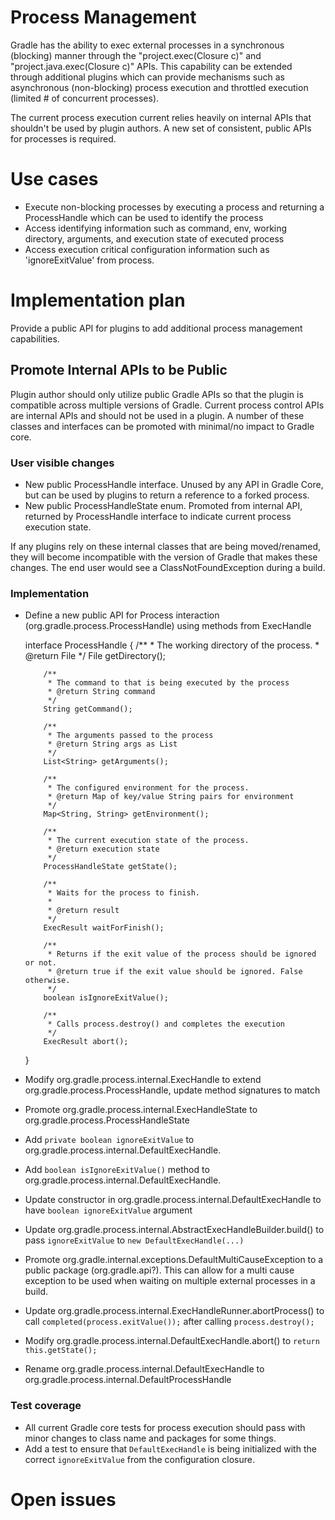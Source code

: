 # Process Management

Gradle has the ability to exec external processes in a synchronous (blocking) manner through the
"project.exec(Closure c)" and "project.java.exec(Closure c)" APIs. This capability can be extended through additional
plugins which can provide mechanisms such as asynchronous (non-blocking) process execution and throttled execution (limited #
of concurrent processes).

The current process execution current relies heavily on internal APIs that shouldn't be used by plugin authors. A new set of
consistent, public APIs for processes is required.

# Use cases

- Execute non-blocking processes by executing a process and returning a ProcessHandle which can be used to identify the process
- Access identifying information such as command, env, working directory, arguments, and execution state of executed process
- Access execution critical configuration information such as 'ignoreExitValue' from process.

# Implementation plan

Provide a public API for plugins to add additional process management capabilities.

## Promote Internal APIs to be Public

Plugin author should only utilize public Gradle APIs so that the plugin is compatible across multiple versions of Gradle.
Current process control APIs are internal APIs and should not be used in a plugin. A number of these classes and interfaces
can be promoted with minimal/no impact to Gradle core.

### User visible changes

- New public ProcessHandle interface. Unused by any API in Gradle Core, but can be used by plugins to return a reference
  to a forked process.
- New public ProcessHandleState enum. Promoted from internal API, returned by ProcessHandle interface to indicate current
  process execution state.

If any plugins rely on these internal classes that are being moved/renamed, they will become incompatible with the version of
Gradle that makes these changes. The end user would see a ClassNotFoundException during a build.

### Implementation

- Define a new public API for Process interaction (org.gradle.process.ProcessHandle) using methods from ExecHandle

    interface ProcessHandle {
          /**
           * The working directory of the process.
           * @return File
           */
          File getDirectory();

          /**
           * The command to that is being executed by the process
           * @return String command
           */
          String getCommand();

          /**
           * The arguments passed to the process
           * @return String args as List
           */
          List<String> getArguments();

          /**
           * The configured environment for the process.
           * @return Map of key/value String pairs for environment
           */
          Map<String, String> getEnvironment();

          /**
           * The current execution state of the process.
           * @return execution state
           */
          ProcessHandleState getState();

          /**
           * Waits for the process to finish.
           *
           * @return result
           */
          ExecResult waitForFinish();

          /**
           * Returns if the exit value of the process should be ignored or not.
           * @return true if the exit value should be ignored. False otherwise.
           */
          boolean isIgnoreExitValue();

          /**
           * Calls process.destroy() and completes the execution
           */
          ExecResult abort();
    }

- Modify org.gradle.process.internal.ExecHandle to extend org.gradle.process.ProcessHandle, update method signatures
  to match
- Promote org.gradle.process.internal.ExecHandleState to org.gradle.process.ProcessHandleState
- Add `private boolean ignoreExitValue` to org.gradle.process.internal.DefaultExecHandle.
- Add `boolean isIgnoreExitValue()` method to org.gradle.process.internal.DefaultExecHandle.
- Update constructor in org.gradle.process.internal.DefaultExecHandle to have `boolean ignoreExitValue` argument
- Update org.gradle.process.internal.AbstractExecHandleBuilder.build() to pass `ignoreExitValue` to `new
  DefaultExecHandle(...)`
- Promote org.gradle.internal.exceptions.DefaultMultiCauseException to a public package (org.gradle.api?). This can allow
  for a multi cause exception to be used when waiting on multiple external processes in a build.
- Update org.gradle.process.internal.ExecHandleRunner.abortProcess() to call `completed(process.exitValue());` after
  calling `process.destroy();`
- Modify org.gradle.process.internal.DefaultExecHandle.abort() to `return this.getState();`
- Rename org.gradle.process.internal.DefaultExecHandle to org.gradle.process.internal.DefaultProcessHandle

### Test coverage

- All current Gradle core tests for process execution should pass with minor changes to class name and packages for some things.
- Add a test to ensure that `DefaultExecHandle` is being initialized with the correct `ignoreExitValue` from the configuration
  closure.

# Open issues
